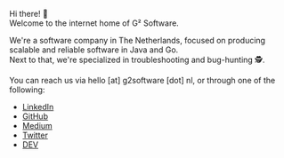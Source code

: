 ---
---

Hi there! 👋   
Welcome to the internet home of G² Software.

We're a software company in The Netherlands, focused on producing scalable and reliable software in Java and Go.  
Next to that, we're specialized in troubleshooting and bug-hunting 🕵️. 

You can reach us via hello [at] g2software [dot] nl, or through one of the following:

- [LinkedIn](https://linkedin.com/in/geertgerritsen/)
- [GitHub](https://github.com/ggerritsen)
- [Medium](https://medium.com/@ggerritsen)
- [Twitter](https://twitter.com/gehgerritsen)
- [DEV](https://dev.to/ggerritsen)
        


